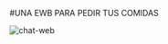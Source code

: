 #UNA EWB PARA PEDIR TUS COMIDAS

![chat-web](https://github.com/markhitos1/HamburWeb/assets/134546231/ac411c69-991a-4e0a-bcab-24808c7e15e8)
